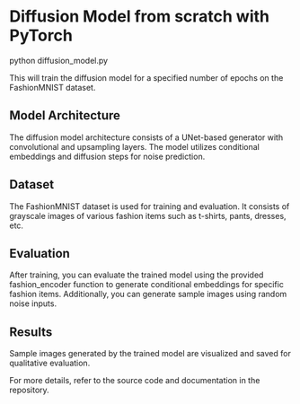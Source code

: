 # Diffusion Model from scratch with PyTorch

python diffusion_model.py


This will train the diffusion model for a specified number of epochs on the FashionMNIST dataset.

## Model Architecture
The diffusion model architecture consists of a UNet-based generator with convolutional and upsampling layers. The model utilizes conditional embeddings and diffusion steps for noise prediction.

## Dataset
The FashionMNIST dataset is used for training and evaluation. It consists of grayscale images of various fashion items such as t-shirts, pants, dresses, etc.

## Evaluation
After training, you can evaluate the trained model using the provided fashion_encoder function to generate conditional embeddings for specific fashion items. Additionally, you can generate sample images using random noise inputs.

## Results
Sample images generated by the trained model are visualized and saved for qualitative evaluation.

For more details, refer to the source code and documentation in the repository.
